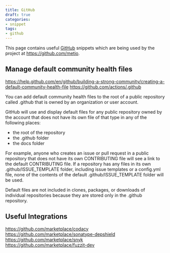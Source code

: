 ```yaml
---
title: GitHub
draft: true
categories:
- snippet
tags:
- github
---
```


This page contains useful [GitHub](https://github.com/) snippets which are being used by the project at https://github.com/metio. 

## Manage default community health files

https://help.github.com/en/github/building-a-strong-community/creating-a-default-community-health-file
https://github.com/actions/.github

You can add default community health files to the root of a public repository called .github that is owned by an organization or user account.

GitHub will use and display default files for any public repository owned by the account that does not have its own file of that type in any of the following places:

- the root of the repository
- the .github folder
- the docs folder

For example, anyone who creates an issue or pull request in a public repository that does not have its own CONTRIBUTING file will see a link to the default CONTRIBUTING file. If a repository has any files in its own .github/ISSUE_TEMPLATE folder, including issue templates or a config.yml file, none of the contents of the default .github/ISSUE_TEMPLATE folder will be used.

Default files are not included in clones, packages, or downloads of individual repositories because they are stored only in the .github repository.

## Useful Integrations

https://github.com/marketplace/codacy
https://github.com/marketplace/sonatype-depshield
https://github.com/marketplace/snyk
https://github.com/marketplace/fuzzit-dev
